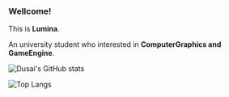 ### Wellcome!

This is **Lumina**.

An university student who interested in **ComputerGraphics and GameEngine**.

![Dusai's GitHub stats](https://github-readme-stats.vercel.app/api?username=TophLumina&show_icons=true)

![Top Langs](https://github-readme-stats.vercel.app/api/top-langs/?username=TophLumina)

<!--
**TophLumina/TophLumina** is a ✨ _special_ ✨ repository because its `README.md` (this file) appears on your GitHub profile.

Here are some ideas to get you started:

- 🔭 I’m currently working on ...
- 🌱 I’m currently learning ...
- 👯 I’m looking to collaborate on ...
- 🤔 I’m looking for help with ...
- 💬 Ask me about ...
- 📫 How to reach me: ...
- 😄 Pronouns: ...
- ⚡ Fun fact: ...
-->
